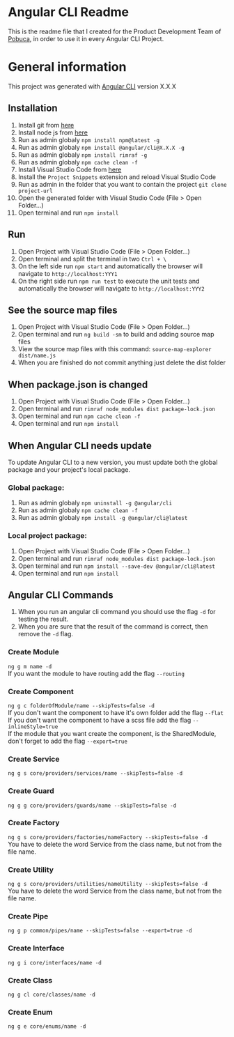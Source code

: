 # Angular CLI Readme
This is the readme file that I created for the Product Development Team of [Pobuca](https://pobuca.com), in order to use it in every Angular CLI Project.


# General information
This project was generated with [Angular CLI](https://github.com/angular/angular-cli) version X.X.X


## Installation
  1. Install git from [here](https://git-scm.com/download/win)
  2. Install node js from [here](https://nodejs.org/en/download)
  3. Run as admin globaly `npm install npm@latest -g`  
  4. Run as admin globaly `npm install @angular/cli@X.X.X -g`  
  5. Run as admin globaly `npm install rimraf -g`  
  6. Run as admin globaly `npm cache clean -f` 
  7. Install Visual Studio Code from [here](https://code.visualstudio.com) 
  8. Install the `Project Snippets` extension and reload Visual Studio Code
  9. Run as admin in the folder that you want to contain the project `git clone project-url`
 10. Open the generated folder with Visual Studio Code (File > Open Folder...)
 11. Open terminal and run `npm install`


## Run
 1. Open Project with Visual Studio Code (File > Open Folder...)
 2. Open terminal and split the terminal in two `Ctrl + \`
 3. On the left side run `npm start` and automatically the browser will navigate to `http://localhost:YYY1`
 4. On the right side run `npm run test` to execute the unit tests and automatically the browser will navigate to `http://localhost:YYY2`


## See the source map files
 1. Open Project with Visual Studio Code (File > Open Folder...)
 2. Open terminal and run `ng build -sm` to build and adding source map files
 3. View the source map files with this command: `source-map-explorer dist/name.js`
 4. When you are finished do not commit anything just delete the dist folder


## When package.json is changed
 1. Open Project with Visual Studio Code (File > Open Folder...)
 2. Open terminal and run `rimraf node_modules dist package-lock.json`  
 3. Open terminal and run `npm cache clean -f`  
 4. Open terminal and run `npm install`  


## When Angular CLI needs update
To update Angular CLI to a new version, you must update both the global package and your project's local package.  

### Global package:  
 1. Run as admin globaly `npm uninstall -g @angular/cli`  
 2. Run as admin globaly `npm cache clean -f`  
 3. Run as admin globaly `npm install -g @angular/cli@latest`  

### Local project package:  
 1. Open Project with Visual Studio Code (File > Open Folder...)
 2. Open terminal and run `rimraf node_modules dist package-lock.json`     
 3. Open terminal and run `npm install --save-dev @angular/cli@latest`  
 4. Open terminal and run `npm install`  


## Angular CLI Commands
 1. When you run an angular cli command you should use the flag `-d` for testing the result.  
 2. When you are sure that the result of the command is correct, then remove the `-d` flag.

### Create Module
`ng g m name -d`  
If you want the module to have routing add the flag `--routing`

### Create Component
`ng g c folderOfModule/name --skipTests=false -d`  
If you don't want the component to have it's own folder add the flag `--flat`   
If you don't want the component to have a scss file add the flag `--inlineStyle=true`  
If the module that you want create the component, is the SharedModule, don't forget to add the flag `--export=true`  

### Create Service
`ng g s core/providers/services/name --skipTests=false -d`  

### Create Guard
`ng g g core/providers/guards/name --skipTests=false -d`  

### Create Factory
`ng g s core/providers/factories/nameFactory --skipTests=false -d`  
You have to delete the word Service from the class name, but not from the file name.

### Create Utility
`ng g s core/providers/utilities/nameUtility --skipTests=false -d`  
You have to delete the word Service from the class name, but not from the file name.

### Create Pipe
`ng g p common/pipes/name --skipTests=false --export=true -d`  

### Create Interface
`ng g i core/interfaces/name -d`  

### Create Class
`ng g cl core/classes/name -d`  

### Create Enum
`ng g e core/enums/name -d`  
